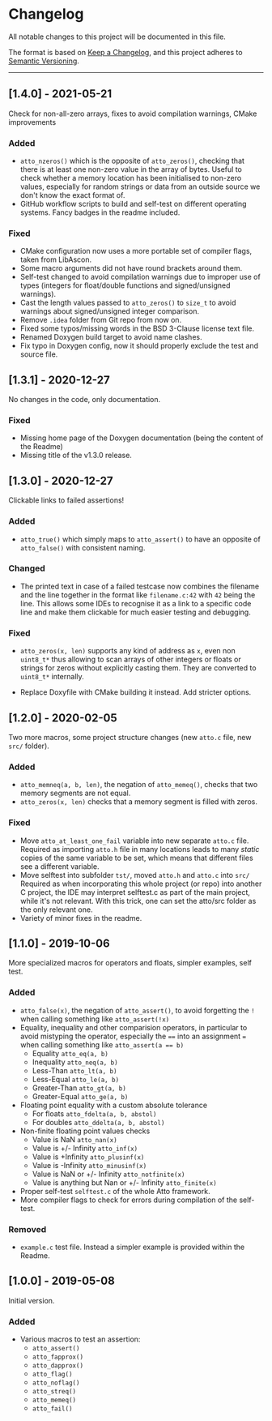 Changelog
===============================================================================

All notable changes to this project will be documented in this file.

The format is based on
[Keep a Changelog](https://keepachangelog.com/en/1.0.0/),
and this project adheres to
[Semantic Versioning](https://semver.org/spec/v2.0.0.html).

*******************************************************************************

[1.4.0] - 2021-05-21
----------------------------------------

Check for non-all-zero arrays, fixes to avoid compilation warnings,
CMake improvements 

### Added

- `atto_nzeros()` which is the opposite of `atto_zeros()`, checking that
  there is at least one non-zero value in the array of bytes.
  Useful to check whether a memory location has been initialised to non-zero
  values, especially for random strings or data from an outside
  source we don't know the exact format of.
- GitHub workflow scripts to build and self-test on different operating
  systems. Fancy badges in the readme included.


### Fixed

- CMake configuration now uses a more portable set of compiler flags,
  taken from LibAscon.
- Some macro arguments did not have round brackets around them.
- Self-test changed to avoid compilation warnings due to improper use of types
  (integers for float/double functions and signed/unsigned warnings).
- Cast the length values passed to `atto_zeros()` to `size_t` to avoid
  warnings about signed/unsigned integer comparison.
- Remove `.idea` folder from Git repo from now on.
- Fixed some typos/missing words in the BSD 3-Clause license text file.
- Renamed Doxygen build target to avoid name clashes.
- Fix typo in Doxygen config, now it should properly exclude the test
  and source file.



[1.3.1] - 2020-12-27
----------------------------------------

No changes in the code, only documentation.

### Fixed

- Missing home page of the Doxygen documentation (being the content of the
  Readme)
- Missing title of the v1.3.0 release.



[1.3.0] - 2020-12-27
----------------------------------------

Clickable links to failed assertions!


### Added

- `atto_true()` which simply maps to `atto_assert()` to have an opposite of
  `atto_false()` with consistent naming.


### Changed

- The printed text in case of a failed testcase now combines the filename
  and the line together in the format like `filename.c:42` with `42` being the
  line. This allows some IDEs to recognise it as a link to a specific code line
  and make them clickable for much easier testing and debugging.


### Fixed

- `atto_zeros(x, len)` supports any kind of address as `x`, even non `uint8_t*`
  thus allowing to scan arrays of other integers or floats or strings for
  zeros without explicitly casting them. They are converted to `uint8_t*`
  internally.

- Replace Doxyfile with CMake building it instead. Add stricter options.



[1.2.0] - 2020-02-05
----------------------------------------

Two more macros, some project structure changes (new `atto.c` file, new `src/` 
folder).


### Added

- `atto_memneq(a, b, len)`, the negation of `atto_memeq()`, checks that two
  memory segments are not equal.
- `atto_zeros(x, len)` checks that a memory segment is filled with zeros.


### Fixed

- Move `atto_at_least_one_fail` variable into new separate `atto.c` file.
  Required as importing `atto.h` file in many locations leads to many _static_
  copies of the same variable to be set, which means that different files see
  a different variable.
- Move selftest into subfolder `tst/`, moved `atto.h` and `atto.c` into `src/`
  Required as when incorporating this whole project (or repo)
  into another C project, the IDE may interpret selftest.c as part
  of the main project, while it's not relevant.
  With this trick, one can set the atto/src folder as the only relevant
  one.
- Variety of minor fixes in the readme.



[1.1.0] - 2019-10-06
----------------------------------------

More specialized macros for operators and floats, simpler examples, self test.


### Added

- `atto_false(x)`, the negation of `atto_assert()`, to avoid forgetting the 
  `!` when calling something like `atto_assert(!x)`
- Equality, inequality and other comparision operators, in particular to avoid
  mistyping the operator, especially the `==` into an assignment `=`
  when calling something like `atto_assert(a == b)`
  - Equality `atto_eq(a, b)`
  - Inequality `atto_neq(a, b)`
  - Less-Than `atto_lt(a, b)`
  - Less-Equal `atto_le(a, b)`
  - Greater-Than `atto_gt(a, b)`
  - Greater-Equal `atto_ge(a, b)`
- Floating point equality with a custom absolute tolerance
  - For floats `atto_fdelta(a, b, abstol)`
  - For doubles `atto_ddelta(a, b, abstol)`
- Non-finite floating point values checks
  - Value is NaN `atto_nan(x)`
  - Value is +/- Infinity `atto_inf(x)`
  - Value is +Infinity `atto_plusinf(x)`
  - Value is -Infinity `atto_minusinf(x)`
  - Value is NaN or +/- Infinity `atto_notfinite(x)`
  - Value is anything but Nan or +/- Infinity `atto_finite(x)`
- Proper self-test `selftest.c` of the whole Atto framework.
- More compiler flags to check for errors during compilation of the self-test.


### Removed

- `example.c` test file. Instead a simpler example is provided within the
  Readme.



[1.0.0] - 2019-05-08
----------------------------------------

Initial version.


### Added

- Various macros to test an assertion:
  - `atto_assert()`
  - `atto_fapprox()`
  - `atto_dapprox()`
  - `atto_flag()`
  - `atto_noflag()`
  - `atto_streq()`
  - `atto_memeq()`
  - `atto_fail()`
